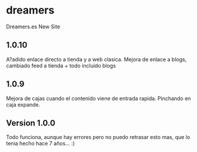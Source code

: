 # dreamers

Dreamers.es New Site

## 1.0.10
A?adido enlace directo a tienda y a web clasica. Mejora de enlace a blogs, cambiado feed a tienda + todo incluido blogs

## 1.0.9
Mejora de cajas cuando el contenido viene de entrada rapida. Pinchando en caja expande.

## Version 1.0.0
Todo funciona, aunque hay errores pero no puedo retrasar esto mas, que lo tenia hecho hace 7 años... :)
